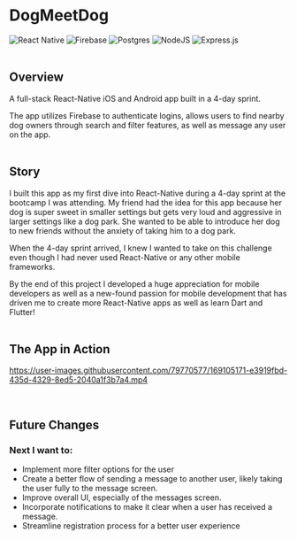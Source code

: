 # DogMeetDog
![React Native](https://img.shields.io/badge/react_native-%2320232a.svg?style=for-the-badge&logo=react&logoColor=%2361DAFB)
![Firebase](https://img.shields.io/badge/firebase-%23039BE5.svg?style=for-the-badge&logo=firebase)
![Postgres](https://img.shields.io/badge/postgres-%23316192.svg?style=for-the-badge&logo=postgresql&logoColor=white)
![NodeJS](https://img.shields.io/badge/node.js-6DA55F?style=for-the-badge&logo=node.js&logoColor=white)
![Express.js](https://img.shields.io/badge/express.js-%23404d59.svg?style=for-the-badge&logo=express&logoColor=%2361DAFB)
<br>
<br>
## Overview
A full-stack React-Native iOS and Android app built in a 4-day sprint.

The app utilizes Firebase to authenticate logins, allows users to find nearby dog owners through search and filter features, as well as message any user on the app.
<br>
<br>

## Story
I built this app as my first dive into React-Native during a 4-day sprint at the bootcamp I was attending. My friend had the idea for this app because her dog is super sweet in smaller settings but gets very loud and aggressive in larger settings like a dog park. She wanted to be able to introduce her dog to new friends without the anxiety of taking him to a dog park.

When the 4-day sprint arrived, I knew I wanted to take on this challenge even though I had never used React-Native or any other mobile frameworks.

By the end of this project I developed a huge appreciation for mobile developers as well as a new-found passion for mobile development that has driven me to create more React-Native apps as well as learn Dart and Flutter!
<br>
<br>
## The App in Action



https://user-images.githubusercontent.com/79770577/169105171-e3919fbd-435d-4329-8ed5-2040a1f3b7a4.mp4


<br>

## Future Changes

### Next I want to: 

<ul>
  <li>Implement more filter options for the user</li>
<li>Create a better flow of sending a message to another user, likely taking the user fully to the message screen.</li>
<li>Improve overall UI, especially of the messages screen.</li>
<li>Incorporate notifications to make it clear when a user has received a message.</li>
<li>Streamline registration process for a better user experience</li>
</ul>
